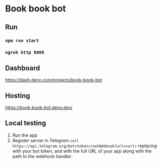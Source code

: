 # Book book bot

## Run
### `npm run start`
### `ngrok http 8000`

## Dashboard
https://dash.deno.com/projects/book-book-bot

## Hosting
https://book-book-bot.deno.dev/

## Local testing
1. Run the app
2. Register server in Telegram `curl https://api.telegram.org/bot<token>/setWebhook?url=<url>`
   replacing <token> with your bot token, and <url> with the full URL of your app along with the path to the webhook handler.